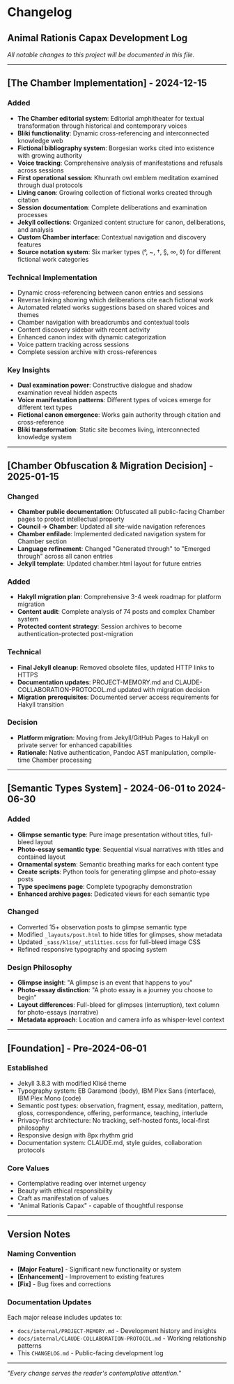 # Changelog
## Animal Rationis Capax Development Log

*All notable changes to this project will be documented in this file.*

---

## [The Chamber Implementation] - 2024-12-15

### Added
- **The Chamber editorial system**: Editorial amphitheater for textual transformation through historical and contemporary voices
- **Bliki functionality**: Dynamic cross-referencing and interconnected knowledge web
- **Fictional bibliography system**: Borgesian works cited into existence with growing authority
- **Voice tracking**: Comprehensive analysis of manifestations and refusals across sessions
- **First operational session**: Khunrath owl emblem meditation examined through dual protocols
- **Living canon**: Growing collection of fictional works created through citation
- **Session documentation**: Complete deliberations and examination processes
- **Jekyll collections**: Organized content structure for canon, deliberations, and analysis
- **Custom Chamber interface**: Contextual navigation and discovery features
- **Source notation system**: Six marker types (°, ~, †, §, ∞, ◊) for different fictional work categories

### Technical Implementation
- Dynamic cross-referencing between canon entries and sessions
- Reverse linking showing which deliberations cite each fictional work
- Automated related works suggestions based on shared voices and themes
- Chamber navigation with breadcrumbs and contextual tools
- Content discovery sidebar with recent activity
- Enhanced canon index with dynamic categorization
- Voice pattern tracking across sessions
- Complete session archive with cross-references

### Key Insights
- **Dual examination power**: Constructive dialogue and shadow examination reveal hidden aspects
- **Voice manifestation patterns**: Different types of voices emerge for different text types
- **Fictional canon emergence**: Works gain authority through citation and cross-reference
- **Bliki transformation**: Static site becomes living, interconnected knowledge system

---

## [Chamber Obfuscation & Migration Decision] - 2025-01-15

### Changed
- **Chamber public documentation**: Obfuscated all public-facing Chamber pages to protect intellectual property
- **Council → Chamber**: Updated all site-wide navigation references
- **Chamber enfilade**: Implemented dedicated navigation system for Chamber section
- **Language refinement**: Changed "Generated through" to "Emerged through" across all canon entries
- **Jekyll template**: Updated chamber.html layout for future entries

### Added
- **Hakyll migration plan**: Comprehensive 3-4 week roadmap for platform migration
- **Content audit**: Complete analysis of 74 posts and complex Chamber system
- **Protected content strategy**: Session archives to become authentication-protected post-migration

### Technical
- **Final Jekyll cleanup**: Removed obsolete files, updated HTTP links to HTTPS
- **Documentation updates**: PROJECT-MEMORY.md and CLAUDE-COLLABORATION-PROTOCOL.md updated with migration decision
- **Migration prerequisites**: Documented server access requirements for Hakyll transition

### Decision
- **Platform migration**: Moving from Jekyll/GitHub Pages to Hakyll on private server for enhanced capabilities
- **Rationale**: Native authentication, Pandoc AST manipulation, compile-time Chamber processing

---

## [Semantic Types System] - 2024-06-01 to 2024-06-30

### Added
- **Glimpse semantic type**: Pure image presentation without titles, full-bleed layout
- **Photo-essay semantic type**: Sequential visual narratives with titles and contained layout
- **Ornamental system**: Semantic breathing marks for each content type
- **Create scripts**: Python tools for generating glimpse and photo-essay posts
- **Type specimens page**: Complete typography demonstration
- **Enhanced archive pages**: Dedicated views for each semantic type

### Changed
- Converted 15+ observation posts to glimpse semantic type
- Modified `_layouts/post.html` to hide titles for glimpses, show metadata
- Updated `_sass/klise/_utilities.scss` for full-bleed image CSS
- Refined responsive typography and spacing system

### Design Philosophy
- **Glimpse insight**: "A glimpse is an event that happens to you"
- **Photo-essay distinction**: "A photo essay is a journey you choose to begin"
- **Layout differences**: Full-bleed for glimpses (interruption), text column for photo-essays (narrative)
- **Metadata approach**: Location and camera info as whisper-level context

---

## [Foundation] - Pre-2024-06-01

### Established
- Jekyll 3.8.3 with modified Klisé theme
- Typography system: EB Garamond (body), IBM Plex Sans (interface), IBM Plex Mono (code)
- Semantic post types: observation, fragment, essay, meditation, pattern, gloss, correspondence, offering, performance, teaching, interlude
- Privacy-first architecture: No tracking, self-hosted fonts, local-first philosophy
- Responsive design with 8px rhythm grid
- Documentation system: CLAUDE.md, style guides, collaboration protocols

### Core Values
- Contemplative reading over internet urgency
- Beauty with ethical responsibility
- Craft as manifestation of values
- "Animal Rationis Capax" - capable of thoughtful response

---

## Version Notes

### Naming Convention
- **[Major Feature]** - Significant new functionality or system
- **[Enhancement]** - Improvement to existing features
- **[Fix]** - Bug fixes and corrections

### Documentation Updates
Each major release includes updates to:
- `docs/internal/PROJECT-MEMORY.md` - Development history and insights
- `docs/internal/CLAUDE-COLLABORATION-PROTOCOL.md` - Working relationship patterns
- This `CHANGELOG.md` - Public-facing development log

---

*"Every change serves the reader's contemplative attention."*